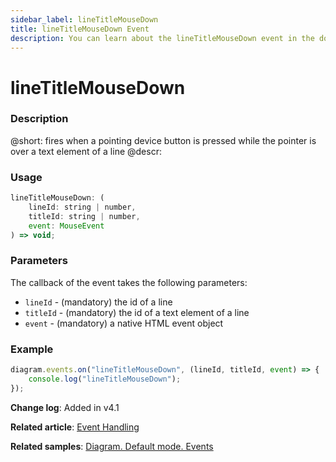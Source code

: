 ```yaml
---
sidebar_label: lineTitleMouseDown
title: lineTitleMouseDown Event
description: You can learn about the lineTitleMouseDown event in the documentation of the DHTMLX JavaScript Diagram library. Browse developer guides and API reference, try out code examples and live demos, and download a free 30-day evaluation version of DHTMLX Diagram.
---
```


# lineTitleMouseDown

### Description

@short: fires when a pointing device button is pressed while the pointer is over a text element of a line
@descr:

### Usage

~~~js
lineTitleMouseDown: ( 
	lineId: string | number, 
	titleId: string | number, 
	event: MouseEvent
) => void;
~~~

### Parameters

The callback of the event takes the following parameters:

- `lineId` - (mandatory) the id of a line
- `titleId` - (mandatory) the id of a text element of a line
- `event` - (mandatory) a native HTML event object

### Example

~~~js
diagram.events.on("lineTitleMouseDown", (lineId, titleId, event) => {
	console.log("lineTitleMouseDown");
});
~~~

**Change log**: Added in v4.1

**Related article**: [Event Handling](../../../guides/event_handling/)

**Related samples**: [Diagram. Default mode. Events](https://snippet.dhtmlx.com/7h2hgb3g)